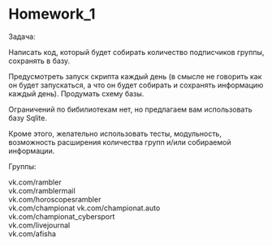 # Homework_1
Задача:

Написать код, который будет собирать количество подписчиков группы, сохранять в базу.

Предусмотреть запуск скрипта каждый день (в смысле не говорить как он будет запускаться, а что он будет собирать и сохранять информацию каждый день).
Продумать схему базы.

Ограничений по бибилиотекам нет, но предлагаем вам использовать базу Sqlite.

Кроме этого, желательно использовать тесты, модульность, возможность расширения количества групп и/или собираемой информации.


Группы:

vk.com/rambler  
vk.com/ramblermail  
vk.com/horoscopesrambler  
vk.com/championat 
vk.com/championat.auto  
vk.com/championat_cybersport  
vk.com/livejournal  
vk.com/afisha 
